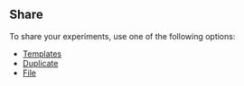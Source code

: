 ## Share

To share your experiments, use one of the following options:

* [Templates](templates/README.md)
* [Duplicate](duplicate-experiment/README.md)
* [File](file-import-export/README.md)